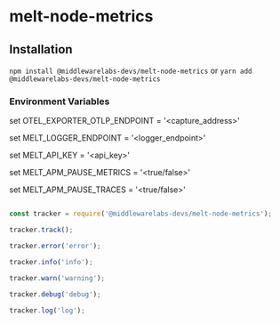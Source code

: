 # melt-node-metrics

## Installation

`npm install @middlewarelabs-devs/melt-node-metrics` or `yarn add @middlewarelabs-devs/melt-node-metrics`

### Environment Variables

set OTEL_EXPORTER_OTLP_ENDPOINT = '<capture_address>'

set MELT_LOGGER_ENDPOINT = '<logger_endpoint>'

set MELT_API_KEY = '<api_key>'

set MELT_APM_PAUSE_METRICS = '<true/false>'

set MELT_APM_PAUSE_TRACES = '<true/false>'


```javascript

const tracker = require('@middlewarelabs-devs/melt-node-metrics');

tracker.track();

tracker.error('error');

tracker.info('info');

tracker.warn('warning');

tracker.debug('debug');

tracker.log('log');

```

